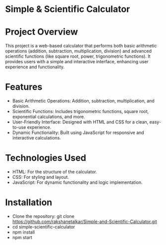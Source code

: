 # Simple & Scientific Calculator

# Project Overview
This project is a web-based calculator that performs both basic arithmetic operations (addition, subtraction, multiplication, division) and advanced scientific functions (like square root, power, trigonometric functions). It provides users with a simple and interactive interface, enhancing user experience and functionality.

# Features
- Basic Arithmetic Operations: Addition, subtraction, multiplication, and division.
- Scientific Functions: Includes trigonometric functions, square root, exponential calculations, and more.
- User-Friendly Interface: Designed with HTML and CSS for a clean, easy-to-use experience.
- Dynamic Functionality: Built using JavaScript for responsive and interactive calculations.
  
# Technologies Used
- HTML: For the structure of the calculator.
- CSS: For styling and layout.
- JavaScript: For dynamic functionality and logic implementation.

# Installation
- Clone the repository:
    git clone https://github.com/rakshanetalkar/Simple-and-Scientific-Calculator.git
- cd simple-scientific-calculator
- npm install
- npm start
